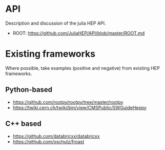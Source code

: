 # API
Description and discussion of the julia HEP API.

* ROOT: https://github.com/JuliaHEP/API/blob/master/ROOT.md

# Existing frameworks
Where possible, take examples (positive and negative) from existing HEP frameworks.

## Python-based
* https://github.com/rootpy/rootpy/tree/master/rootpy
* https://twiki.cern.ch/twiki/bin/view/CMSPublic/SWGuideHeppy

## C++ based
* https://github.com/databricxx/databricxx
* https://github.com/oschulz/froast
